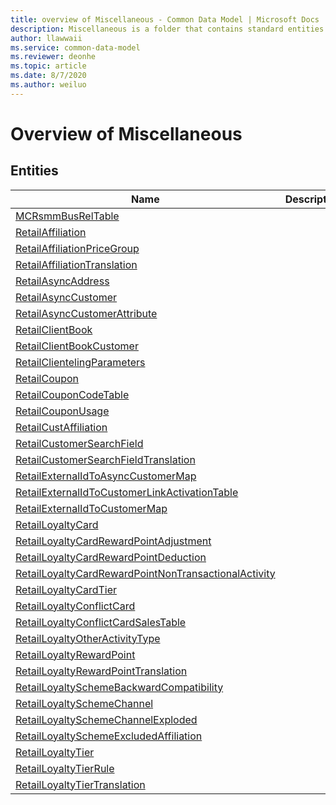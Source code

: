```yaml
---
title: overview of Miscellaneous - Common Data Model | Microsoft Docs
description: Miscellaneous is a folder that contains standard entities related to the Common Data Model.
author: llawwaii
ms.service: common-data-model
ms.reviewer: deonhe
ms.topic: article
ms.date: 8/7/2020
ms.author: weiluo
---
```


# Overview of Miscellaneous


## Entities

|Name|Description|
|---|---|
|[MCRsmmBusRelTable](MCRsmmBusRelTable.md)||
|[RetailAffiliation](RetailAffiliation.md)||
|[RetailAffiliationPriceGroup](RetailAffiliationPriceGroup.md)||
|[RetailAffiliationTranslation](RetailAffiliationTranslation.md)||
|[RetailAsyncAddress](RetailAsyncAddress.md)||
|[RetailAsyncCustomer](RetailAsyncCustomer.md)||
|[RetailAsyncCustomerAttribute](RetailAsyncCustomerAttribute.md)||
|[RetailClientBook](RetailClientBook.md)||
|[RetailClientBookCustomer](RetailClientBookCustomer.md)||
|[RetailClientelingParameters](RetailClientelingParameters.md)||
|[RetailCoupon](RetailCoupon.md)||
|[RetailCouponCodeTable](RetailCouponCodeTable.md)||
|[RetailCouponUsage](RetailCouponUsage.md)||
|[RetailCustAffiliation](RetailCustAffiliation.md)||
|[RetailCustomerSearchField](RetailCustomerSearchField.md)||
|[RetailCustomerSearchFieldTranslation](RetailCustomerSearchFieldTranslation.md)||
|[RetailExternalIdToAsyncCustomerMap](RetailExternalIdToAsyncCustomerMap.md)||
|[RetailExternalIdToCustomerLinkActivationTable](RetailExternalIdToCustomerLinkActivationTable.md)||
|[RetailExternalIdToCustomerMap](RetailExternalIdToCustomerMap.md)||
|[RetailLoyaltyCard](RetailLoyaltyCard.md)||
|[RetailLoyaltyCardRewardPointAdjustment](RetailLoyaltyCardRewardPointAdjustment.md)||
|[RetailLoyaltyCardRewardPointDeduction](RetailLoyaltyCardRewardPointDeduction.md)||
|[RetailLoyaltyCardRewardPointNonTransactionalActivity](RetailLoyaltyCardRewardPointNonTransactionalActivity.md)||
|[RetailLoyaltyCardTier](RetailLoyaltyCardTier.md)||
|[RetailLoyaltyConflictCard](RetailLoyaltyConflictCard.md)||
|[RetailLoyaltyConflictCardSalesTable](RetailLoyaltyConflictCardSalesTable.md)||
|[RetailLoyaltyOtherActivityType](RetailLoyaltyOtherActivityType.md)||
|[RetailLoyaltyRewardPoint](RetailLoyaltyRewardPoint.md)||
|[RetailLoyaltyRewardPointTranslation](RetailLoyaltyRewardPointTranslation.md)||
|[RetailLoyaltySchemeBackwardCompatibility](RetailLoyaltySchemeBackwardCompatibility.md)||
|[RetailLoyaltySchemeChannel](RetailLoyaltySchemeChannel.md)||
|[RetailLoyaltySchemeChannelExploded](RetailLoyaltySchemeChannelExploded.md)||
|[RetailLoyaltySchemeExcludedAffiliation](RetailLoyaltySchemeExcludedAffiliation.md)||
|[RetailLoyaltyTier](RetailLoyaltyTier.md)||
|[RetailLoyaltyTierRule](RetailLoyaltyTierRule.md)||
|[RetailLoyaltyTierTranslation](RetailLoyaltyTierTranslation.md)||
